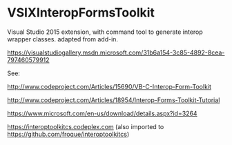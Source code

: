 # VSIXInteropFormsToolkit
Visual Studio 2015 extension, with command tool to generate interop wrapper classes. adapted from add-in.

https://visualstudiogallery.msdn.microsoft.com/31b6a154-3c85-4892-8cea-797460579912

See:

http://www.codeproject.com/Articles/15690/VB-C-Interop-Form-Toolkit

http://www.codeproject.com/Articles/18954/Interop-Forms-Toolkit-Tutorial

https://www.microsoft.com/en-us/download/details.aspx?id=3264

https://interoptoolkitcs.codeplex.com (also imported to https://github.com/froque/interoptoolkitcs)

